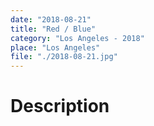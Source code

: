 ```yaml
---
date: "2018-08-21"
title: "Red / Blue"
category: "Los Angeles - 2018"
place: "Los Angeles"
file: "./2018-08-21.jpg"
---
```

# Description
